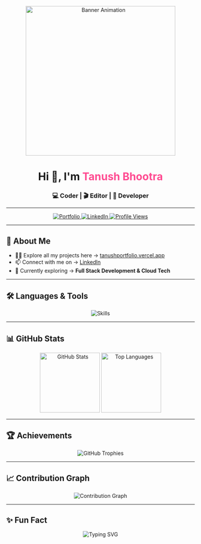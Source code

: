 <!-- Banner / Header -->
<p align="center">
  <img src="https://media2.giphy.com/media/S9d8XB557e8phGLBVS/giphy.gif" width="400" alt="Banner Animation" />
</p>

<h1 align="center">Hi 👋, I'm <span style="color:#ff4b91;">Tanush Bhootra</span></h1>
<h3 align="center">💻 Coder | 🎬 Editor | 🚀 Developer</h3>

---

<!-- Badges / Social Links -->
<p align="center">
  <a href="https://tanushportfolio.vercel.app/" target="_blank">
    <img src="https://img.shields.io/badge/🌐 Portfolio-Visit-blueviolet?style=for-the-badge&logo=vercel" alt="Portfolio"/>
  </a>
  <a href="https://linkedin.com/in/tanushbhootra576" target="_blank">
    <img src="https://img.shields.io/badge/LinkedIn-Connect-blue?style=for-the-badge&logo=linkedin" alt="LinkedIn"/>
  </a>
  <a href="https://github.com/tanushbhootra576" target="_blank">
    <img src="https://komarev.com/ghpvc/?username=tanushbhootra576&label=Profile%20Views&color=blueviolet&style=for-the-badge" alt="Profile Views"/>
  </a>
</p>

---

## 🚀 About Me  
- 👨‍💻 Explore all my projects here → [tanushportfolio.vercel.app](https://tanushportfolio.vercel.app/)  
- 📫 Connect with me on → [LinkedIn](https://linkedin.com/in/tanushbhootra576)  
- 🌱 Currently exploring → **Full Stack Development & Cloud Tech**  

---

## 🛠️ Languages & Tools  

<p align="center">
  <img src="https://skillicons.dev/icons?i=c,cpp,html,css,js,ts,python,matlab,react,nodejs,tailwind,git,postman&perline=7" alt="Skills" />
</p>

---

## 📊 GitHub Stats  

<p align="center">
  <img src="https://github-readme-stats.vercel.app/api?username=tanushbhootra576&show_icons=true&theme=radical&hide_border=true" height="160" alt="GitHub Stats"/>
  <img src="https://github-readme-stats.vercel.app/api/top-langs?username=tanushbhootra576&layout=compact&theme=radical&hide_border=true" height="160" alt="Top Languages"/>
</p>

---

## 🏆 Achievements  

<p align="center">
  <img src="https://github-profile-trophy.vercel.app/?username=tanushbhootra576&theme=radical&no-frame=true&margin-w=15&margin-h=15" alt="GitHub Trophies"/>
</p>

---

## 📈 Contribution Graph  

<p align="center">
  <img src="https://github-readme-activity-graph.vercel.app/graph?username=tanushbhootra576&theme=radical&area=true&hide_border=true" alt="Contribution Graph"/>
</p>

---

## ✨ Fun Fact  

<p align="center">
  <img src="https://readme-typing-svg.demolab.com?font=Fira+Code&size=24&pause=1000&color=FF4B91&center=true&vCenter=true&width=500&lines=I+love+turning+ideas+into+code!;Always+learning+something+new+💡;Code.+Create.+Innovate." alt="Typing SVG"/>
</p>

